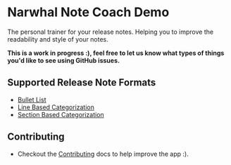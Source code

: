 # Narwhal Note Coach Demo
The personal trainer for your release notes. Helping you to improve the readability and style of your notes.

**This is a work in progress :), feel free to let us know what types of things
you'd like to see using GitHub issues.**


## Supported Release Note Formats ##
* [Bullet List](docs/supported_formats/bullet_list.md)
* [Line Based Categorization](docs/supported_formats/line_category.md)
* [Section Based Categorization](docs/supported_formats/section_categories.md)

## Contributing ##
* Checkout the [Contributing](docs/contributing.md) docs to help improve the app :). 
